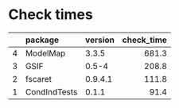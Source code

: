# Check times

|   |package      |version | check_time|
|:--|:------------|:-------|----------:|
|4  |ModelMap     |3.3.5   |      681.3|
|3  |GSIF         |0.5-4   |      208.8|
|2  |fscaret      |0.9.4.1 |      111.8|
|1  |CondIndTests |0.1.1   |       91.4|


